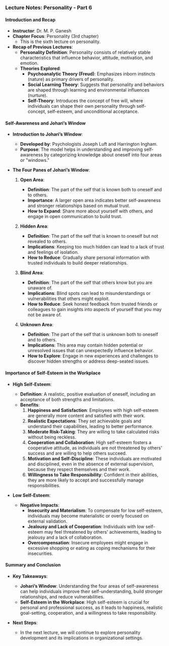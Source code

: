### Lecture Notes: Personality - Part 6

#### Introduction and Recap

- **Instructor**: Dr. M. P. Ganesh
- **Chapter Focus**: Personality (3rd chapter)
  - This is the sixth lecture on personality.
- **Recap of Previous Lectures**:
  - **Personality Definition**: Personality consists of relatively stable characteristics that influence behavior, attitude, motivation, and emotion.
  - **Theories Explored**:
    - **Psychoanalytic Theory (Freud)**: Emphasizes inborn instincts (nature) as primary drivers of personality.
    - **Social Learning Theory**: Suggests that personality and behaviors are shaped through learning and environmental influences (nurture).
    - **Self-Theory**: Introduces the concept of free will, where individuals can shape their own personality through self-concept, self-esteem, and unconditional acceptance.

#### Self-Awareness and Johari’s Window

- **Introduction to Johari’s Window**:

  - **Developed by**: Psychologists Joseph Luft and Harrington Ingham.
  - **Purpose**: The model helps in understanding and improving self-awareness by categorizing knowledge about oneself into four areas or "windows."
- **The Four Panes of Johari’s Window**:

  1. **Open Area**:

     - **Definition**: The part of the self that is known both to oneself and to others.
     - **Importance**: A larger open area indicates better self-awareness and stronger relationships based on mutual trust.
     - **How to Expand**: Share more about yourself with others, and engage in open communication to build trust.
  2. **Hidden Area**:

     - **Definition**: The part of the self that is known to oneself but not revealed to others.
     - **Implications**: Keeping too much hidden can lead to a lack of trust and feelings of isolation.
     - **How to Reduce**: Gradually share personal information with trusted individuals to build deeper relationships.
  3. **Blind Area**:

     - **Definition**: The part of the self that others know but you are unaware of.
     - **Implications**: Blind spots can lead to misunderstandings or vulnerabilities that others might exploit.
     - **How to Reduce**: Seek honest feedback from trusted friends or colleagues to gain insights into aspects of yourself that you may not be aware of.
  4. **Unknown Area**:

     - **Definition**: The part of the self that is unknown both to oneself and to others.
     - **Implications**: This area may contain hidden potential or unresolved issues that can unexpectedly influence behavior.
     - **How to Explore**: Engage in new experiences and challenges to discover hidden strengths or address deep-seated issues.

#### Importance of Self-Esteem in the Workplace

- **High Self-Esteem**:

  - **Definition**: A realistic, positive evaluation of oneself, including an acceptance of both strengths and limitations.
  - **Benefits**:
    1. **Happiness and Satisfaction**: Employees with high self-esteem are generally more content and satisfied with their work.
    2. **Realistic Expectations**: They set achievable goals and understand their capabilities, leading to better performance.
    3. **Moderate Risk-Taking**: They are willing to take calculated risks without being reckless.
    4. **Cooperation and Collaboration**: High self-esteem fosters a cooperative attitude, as individuals are not threatened by others' success and are willing to help others succeed.
    5. **Motivation and Self-Discipline**: These individuals are motivated and disciplined, even in the absence of external supervision, because they respect themselves and their work.
    6. **Willingness to Take Responsibility**: Confident in their abilities, they are more likely to accept and successfully manage responsibilities.
- **Low Self-Esteem**:

  - **Negative Impacts**:
    - **Insecurity and Materialism**: To compensate for low self-esteem, individuals may become materialistic or overly focused on external validation.
    - **Jealousy and Lack of Cooperation**: Individuals with low self-esteem may feel threatened by others' achievements, leading to jealousy and a lack of collaboration.
    - **Overcompensation**: Insecure employees might engage in excessive shopping or eating as coping mechanisms for their insecurities.

#### Summary and Conclusion

- **Key Takeaways**:

  - **Johari’s Window**: Understanding the four areas of self-awareness can help individuals improve their self-understanding, build stronger relationships, and reduce vulnerabilities.
  - **Self-Esteem in the Workplace**: High self-esteem is crucial for personal and professional success, as it leads to happiness, realistic goal-setting, cooperation, and a willingness to take responsibility.
- **Next Steps**:

  - In the next lecture, we will continue to explore personality development and its implications in organizational settings.
